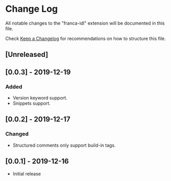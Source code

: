 # Change Log

All notable changes to the "franca-idl" extension will be documented in this file.

Check [Keep a Changelog](http://keepachangelog.com/) for recommendations on how to structure this file.

## [Unreleased]

## [0.0.3] - 2019-12-19

### Added

- Version keyword support.
- Snippets support.

## [0.0.2] - 2019-12-17

### Changed

- Structured comments only support build-in tags.

## [0.0.1] - 2019-12-16

- Initial release